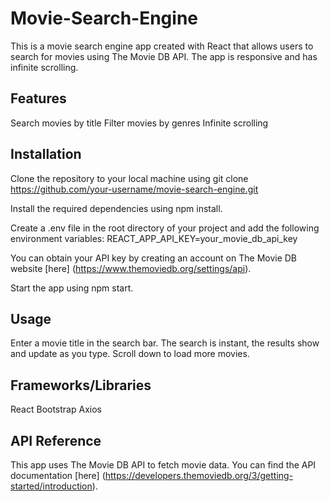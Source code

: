 # Movie-Search-Engine
This is a movie search engine app created with React that allows users to search for movies using The Movie DB API. The app is responsive and has infinite scrolling.
## **Features**
Search movies by title
Filter movies by genres
Infinite scrolling
## **Installation**
Clone the repository to your local machine using git clone https://github.com/your-username/movie-search-engine.git

Install the required dependencies using npm install.

Create a .env file in the root directory of your project and add the following environment variables: REACT_APP_API_KEY=your_movie_db_api_key

You can obtain your API key by creating an account on The Movie DB website [here] (https://www.themoviedb.org/settings/api).

Start the app using npm start.
## **Usage**
Enter a movie title in the search bar. The search is instant, the results show and update as you type.
Scroll down to load more movies.
## **Frameworks/Libraries**
React
Bootstrap
Axios
## **API Reference**
This app uses The Movie DB API to fetch movie data. You can find the API documentation [here] (https://developers.themoviedb.org/3/getting-started/introduction).



